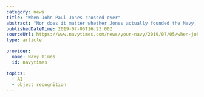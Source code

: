 ```yaml
---
category: news
title: "When John Paul Jones crossed over"
abstract: "Nor does it matter whether Jones actually founded the Navy, won the American Revolutionary War on the seas or was an object of admiration among society ... sloop-of-war Ranger — the first foreign recognition of a vessel flying the Stars and Stripes."
publishedDateTime: 2019-07-05T16:23:00Z
sourceUrl: https://www.navytimes.com/news/your-navy/2019/07/05/when-john-paul-jones-crossed-over/
type: article

provider:
  name: Navy Times
  id: navytimes

topics:
  - AI
  - object recognition
---
```

